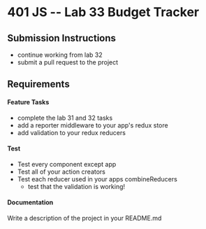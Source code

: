 401 JS --  Lab 33 Budget Tracker
===

## Submission Instructions
  * continue working from lab 32
  * submit a pull request to the project

## Requirements  
#### Feature Tasks 
* complete the lab 31 and 32 tasks
* add a reporter middleware to your app's redux store
* add validation to your redux reducers

#### Test
* Test every component except app
* Test all of your action creators
* Test each reducer used in your apps combineReducers
  * test that the validation is working!

####  Documentation  
Write a description of the project in your README.md
